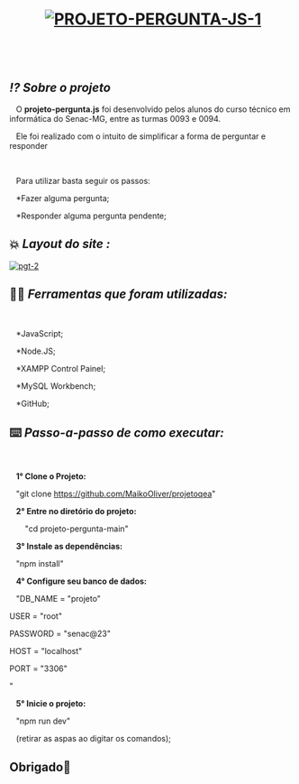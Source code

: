 <h1 align="center">


 <a href="https://ibb.co/gJbymst"><img src="https://i.ibb.co/NKgxtwW/PROJETO-PERGUNTA-JS-1.png" alt="PROJETO-PERGUNTA-JS-1" border="0"></a>

   

</h1>



## *⁉️ Sobre o projeto*



   O **projeto-pergunta.js** foi desenvolvido pelos alunos do curso técnico em informática do Senac-MG, entre as turmas 0093 e 0094.

   Ele foi realizado com o intuito de simplificar a forma de perguntar e responder

   

   Para utilizar basta seguir os passos:



   *Fazer alguma pergunta;

   *Responder alguma pergunta pendente;




## 💥 *Layout do site :*




<a href="https://ibb.co/F4qFWc4"><img src="https://i.ibb.co/gZFx7QZ/pgt-2.png" alt="pgt-2" border="0"></a>




## 👨‍💻 *Ferramentas que foram utilizadas:*

   

   *JavaScript;


   *Node.JS;


   *XAMPP Control Painel;


   *MySQL Workbench;


   *GitHub;




## ⌨️ *Passo-a-passo de como executar:*

 

   **1° Clone o Projeto:**


   "git clone https://github.com/MaikoOliver/projetoqea"


   **2° Entre no diretório do projeto:**

   
   "cd projeto-pergunta-main"


   **3° Instale as dependências:**


   "npm install"


   **4° Configure seu banco de dados:**


   "DB_NAME = "projeto"

USER = "root"

PASSWORD = "senac@23"

HOST = "localhost"

PORT = "3306"

"


   **5° Inicie o projeto:**




   "npm run dev"




   (retirar as aspas ao digitar os comandos);




##  **Obrigado**💪







